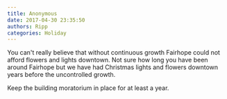 ```yaml
---
title: Anonymous
date: 2017-04-30 23:35:50
authors: Ripp
categories: Holiday
---
```


 You can't really believe that without continuous growth Fairhope could not afford flowers and lights downtown. 
Not sure how long you have been around Fairhope but we have had Christmas lights and flowers downtown years before the uncontrolled growth. 

Keep the building moratorium in place for at least a year.